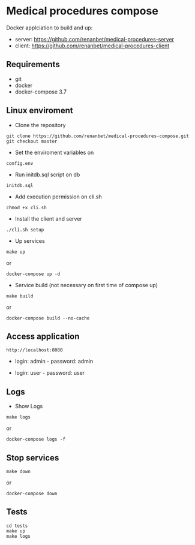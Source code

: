 # Medical procedures compose

Docker applciation to build and up:
- server: https://github.com/renanbet/medical-procedures-server
- client: https://github.com/renanbet/medical-procedures-client

## Requirements

- git
- docker
- docker-compose 3.7


## Linux enviroment

- Clone the repository
```
git clone https://github.com/renanbet/medical-procedures-compose.git
git checkout master
```


- Set the enviroment variables on
```
config.env
```

- Run initdb.sql script on db
```
initdb.sql
```

- Add execution permission on cli.sh
```
chmod +x cli.sh
```

- Install the client and server
```
./cli.sh setup
```

- Up services
```
make up
```
or
```
docker-compose up -d
```

- Service build (not necessary on first time of compose up)
```
make build
```
or
```
docker-compose build --no-cache
```

## Access application 

```
http://localhost:8080
```
- login: admin - password: admin

- login: user - password: user


## Logs

- Show Logs
```
make logs
```
or
```
docker-compose logs -f
```

## Stop services

```
make down
```
or
```
docker-compose down
```

## Tests
```
cd tests
make up
make logs
```
